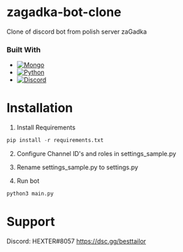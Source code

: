 # zagadka-bot-clone
Clone of discord bot from polish server zaGadka

### Built With

* [![Mongo][Mongodb]][mongodb]
* [![Python][Python]][python]
* [![Discord][Discord]][discord]

# Installation

1. Install Requirements
```py
pip install -r requirements.txt
```

2. Configure Channel ID's and roles in settings_sample.py

3. Rename settings_sample.py to settings.py

4. Run bot
```py
python3 main.py
```

# Support

Discord: HEXTER#8057
https://dsc.gg/besttailor

<!-- MARKDOWN LINKS & IMAGES -->
<!-- https://www.markdownguide.org/basic-syntax/#reference-style-links -->
[mongodb]: https://img.shields.io/badge/mongodb-589636?style=for-the-badge&logo=mongodb&logoColor=white
[python]: https://img.shields.io/badge/python-4B8BBE?style=for-the-badge&logo=python&logoColor=yellow
[discord]: https://img.shields.io/badge/discord-5865F2?style=for-the-badge&logo=discord&logoColor=white
